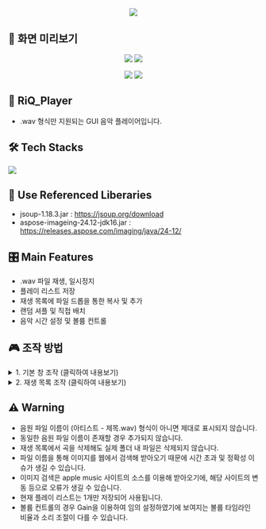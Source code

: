 <div align= "center">
    <img src="https://capsule-render.vercel.app/api?type=waving&color=gradient&height=180&text=RiQ_Player%20(music%20player%20GUI%20for%20.wav)&animation=&fontColor=ffffff&fontSize=40" />
    </div>

## 📌 화면 미리보기
<p align="center">
  <img src="https://github.com/user-attachments/assets/8d6afa7b-68cb-4176-b7c0-603075760311">
  <img src="https://github.com/user-attachments/assets/8e2dbe81-adc9-4bc5-a7ef-bd3c0bc001f1">
</p>
<p align="center">
  <img src="https://github.com/user-attachments/assets/02e258a1-4939-422e-8f75-4cbadea1d7a0">
  <img src="https://github.com/user-attachments/assets/e10ae6ee-0639-4cc1-8fef-2fbe8b30add4">
</p>

## 🎵 RiQ_Player
- .wav 형식만 지원되는 GUI 음악 플레이어입니다.

## 🛠️ Tech Stacks
<div style="margin: ; text-align: left;" "text-align: left;"> <img src="https://img.shields.io/badge/Java-007396?style=plastic&logo=Java&logoColor=white">
          </div>
    
## 📕 Use Referenced Liberaries
- jsoup-1.18.3.jar : https://jsoup.org/download <br>
- aspose-imageing-24.12-jdk16.jar : https://releases.aspose.com/imaging/java/24-12/

## 🎛️ Main Features   
- .wav 파일 재생, 일시정지
- 플레이 리스트 저장
- 재생 목록에 파일 드롭을 통한 복사 및 추가
- 랜덤 셔플 및 직접 배치
- 음악 시간 설정 및 볼륨 컨트롤

## 🎮 조작 방법  
<details><summary>1. 기본 창 조작 (클릭하여 내용보기)
</summary>
- ◀◀ :  이전 곡 (PageUp)<br>
- ▶▶ : 다음 곡 (PageDown)<br>
- ▶ / | | : 재생 / 일시정지 (Space Bar)<br>
- ∝ : 셔플 (R)<br>
- ≡ : 재생 목록 (L)<br>
- 재생 시간 +- 5초 : 방향키 ←(-5), →(+5)<br>
- 재생 시간 타임라인 클릭 앤 드래그로 원하는 시간대로 이동 가능<br>
- 볼륨 조절 +- : 방향키 ↑(+), ↓(-)<br>
- 볼륨 조절 타임라인 클릭 앤 드래그로 원하는 볼륨크기 설정 가능
</details>
<details><summary>2. 재생 목록 조작 (클릭하여 내용보기)
</summary>
- 재생 목록 이용 시에도 기본 창 조작 이용 가능<br>
- Insert : music 폴더에 저장된 파일 중 재생목록에 없는 모든 파일 추가<br>
- Delete : 선택된 음원 재생 목록에서 제거 (실제 파일은 유지)<br>
- Home : 선택된 음원 재생 목록에서 1칸 올리기<br>
- End : 선택된 음원 재생 목록에서 1칸 내리기
</details>

## ⚠️ Warning 
- 음원 파일 이름이 (아티스트 - 제목.wav) 형식이 아니면 제대로 표시되지 않습니다.
- 동일한 음원 파일 이름이 존재할 경우 추가되지 않습니다.
- 재생 목록에서 곡을 삭제해도 실제 폴더 내 파일은 삭제되지 않습니다.
- 파일 이름을 통해 이미지를 웹에서 검색해 받아오기 때문에 시간 초과 및 정확성 이슈가 생길 수 있습니다.
- 이미지 검색은 apple music 사이트의 소스를 이용해 받아오기에, 해당 사이트의 변동 등으로 오류가 생길 수 있습니다.
- 현재 플레이 리스트는 1개만 저장되어 사용됩니다.
- 볼륨 컨트롤의 경우 Gain을 이용하여 임의 설정하였기에 보여지는 볼륨 타임라인 비율과 소리 조절이 다를 수 있습니다.
